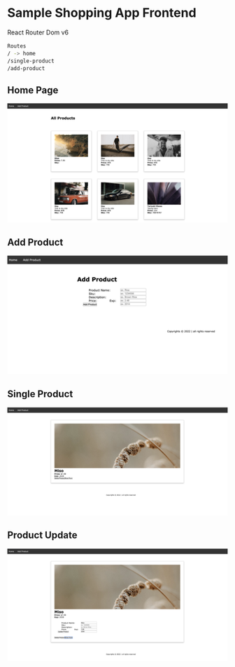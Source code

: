 # Sample Shopping App Frontend

React Router Dom v6

```bash
Routes
/ -> home
/single-product
/add-product
```

## Home Page

![IMAGE ALT TEXT HERE](/screenshot-home.png)

## Add Product

![IMAGE ALT TEXT HERE](/screenshot-add.png)

## Single Product

![IMAGE ALT TEXT HERE](/screenshot-single.png)

## Product Update

![IMAGE ALT TEXT HERE](/screenshot-update.png)
